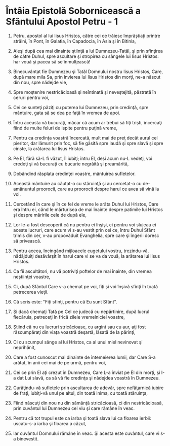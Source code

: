 # &#206;nt&#226;ia Epistol&#259; Soborniceasc&#259; a Sf&#226;ntului Apostol Petru - 1

1. Petru, apostol al lui Iisus Hristos, către cei ce trăiesc împrăştiaţi printre străini, în Pont, în Galatia, în Capadocia, în Asia şi în Bitinia, 

2. Aleşi după cea mai dinainte ştiinţă a lui Dumnezeu-Tatăl, şi prin sfinţirea de către Duhul, spre ascultare şi stropirea cu sângele lui Iisus Hristos: har vouă şi pacea să se înmulţească! 

3. Binecuvântat fie Dumnezeu şi Tatăl Domnului nostru Iisus Hristos, Care, după mare mila Sa, prin învierea lui Iisus Hristos din morţi, ne-a născut din nou, spre nădejde vie, 

4. Spre moştenire nestricăcioasă şi neîntinată şi neveştejită, păstrată în ceruri pentru voi, 

5. Cei ce sunteţi păziţi cu puterea lui Dumnezeu, prin credinţă, spre mântuire, gata să se dea pe faţă în vremea de apoi. 

6. Întru aceasta vă bucuraţi, măcar că acum ar trebui să fiţi trişti, încercaţi fiind de multe feluri de ispite pentru puţină vreme, 

7. Pentru ca credinţa voastră încercată, mult mai de preţ decât aurul cel pieritor, dar lămurit prin foc, să fie găsită spre laudă şi spre slavă şi spre cinste, la arătarea lui Iisus Hristos. 

8. Pe El, fără să-L fi văzut, Îl iubiţi; întru El, deşi acum nu-L vedeţi, voi credeţi şi vă bucuraţi cu bucurie negrăită şi preamărită, 

9. Dobândind răsplata credinţei voastre, mântuirea sufletelor. 

10. Această mântuire au căutat-o cu stăruinţă şi au cercetat-o cu de-amănuntul proorocii, care au proorocit despre harul ce avea să vină la voi. 

11. Cercetând în care şi în ce fel de vreme le arăta Duhul lui Hristos, Care era întru ei, când le mărturisea de mai înainte despre patimile lui Hristos şi despre măririle cele de după ele, 

12. Lor le-a fost descoperit că nu pentru ei înşişi, ci pentru voi slujeau ei aceste lucruri, care acum vi s-au vestit prin cei ce, întru Duhul Sfânt trimis din cer, v-au propovăduit Evanghelia, spre care şi îngerii doresc să privească. 

13. Pentru aceea, încingând mijloacele cugetului vostru, trezindu-vă, nădăjduiţi desăvârşit în harul care vi se va da vouă, la arătarea lui Iisus Hristos. 

14. Ca fii ascultători, nu vă potriviţi poftelor de mai înainte, din vremea neştiinţei voastre, 

15. Ci, după Sfântul Care v-a chemat pe voi, fiţi şi voi înşivă sfinţi în toată petrecerea vieţii. 

16. Că scris este: "Fiţi sfinţi, pentru că Eu sunt Sfânt". 

17. Şi dacă chemaţi Tată pe Cel ce judecă cu nepărtinire, după lucrul fiecăruia, petreceţi în frică zilele vremelniciei voastre, 

18. Ştiind că nu cu lucruri stricăcioase, cu argint sau cu aur, aţi fost răscumpăraţi din viaţa voastră deşartă, lăsată de la părinţi, 

19. Ci cu scumpul sânge al lui Hristos, ca al unui miel nevinovat şi neprihănit, 

20. Care a fost cunoscut mai dinainte de întemeierea lumii, dar Care S-a arătat, în anii cei mai de pe urmă, pentru voi, 

21. Cei ce prin El aţi crezut în Dumnezeu, Care L-a înviat pe El din morţi, şi I-a dat Lui slavă, ca să vă fie credinţa şi nădejdea voastră în Dumnezeu. 

22. Curăţindu-vă sufletele prin ascultarea de adevăr, spre nefăţarnică iubire de fraţi, iubiţi-vă unul pe altul, din toată inima, cu toată stăruinţa, 

23. Fiind născuţi din nou nu din sămânţă stricăcioasă, ci din nestricăcioasă, prin cuvântul lui Dumnezeu cel viu şi care rămâne în veac. 

24. Pentru că tot trupul este ca iarba şi toată slava lui ca floarea ierbii: uscatu-s-a iarba şi floarea a căzut, 

25. Iar cuvântul Domnului rămâne în veac. Şi acesta este cuvântul, care vi s-a binevestit. 


